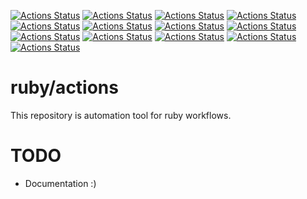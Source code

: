 [![Actions Status](https://github.com/ruby/actions/workflows/coverage/badge.svg)](https://github.com/ruby/actions/actions?query=workflow%3A"coverage")
[![Actions Status](https://github.com/ruby/actions/workflows/doxygen/badge.svg)](https://github.com/ruby/actions/actions?query=workflow%3A"doxygen")
[![Actions Status](https://github.com/ruby/actions/workflows/Make%20draft%20release%20package/badge.svg)](https://github.com/ruby/actions/actions?query=workflow%3A"Make+draft+release+package")
[![Actions Status](https://github.com/ruby/actions/workflows/Remove%20pub%2Ftmp%2Fruby-*/badge.svg)](https://github.com/ruby/actions/actions?query=workflow%3A"Remove+pub/tmp/ruby-*")
[![Actions Status](https://github.com/ruby/actions/workflows/snapshot-master/badge.svg)](https://github.com/ruby/actions/actions?query=workflow%3A"snapshot-master")
[![Actions Status](https://github.com/ruby/actions/workflows/snapshot-ruby_2_4/badge.svg)](https://github.com/ruby/actions/actions?query=workflow%3A"snapshot-ruby_2_4")
[![Actions Status](https://github.com/ruby/actions/workflows/snapshot-ruby_2_5/badge.svg)](https://github.com/ruby/actions/actions?query=workflow%3A"snapshot-ruby_2_5")
[![Actions Status](https://github.com/ruby/actions/workflows/snapshot-ruby_2_6/badge.svg)](https://github.com/ruby/actions/actions?query=workflow%3A"snapshot-ruby_2_6")
[![Actions Status](https://github.com/ruby/actions/workflows/snapshot-ruby_2_7/badge.svg)](https://github.com/ruby/actions/actions?query=workflow%3A"snapshot-ruby_2_7")
[![Actions Status](https://github.com/ruby/actions/workflows/snapshot-master/badge.svg)](https://github.com/ruby/actions/actions?query=workflow%3A"snapshot-master")
[![Actions Status](https://github.com/ruby/actions/workflows/snapshot/badge.svg)](https://github.com/ruby/actions/actions?query=workflow%3A"snapshot")
[![Actions Status](https://github.com/ruby/actions/workflows/stable-snapshot/badge.svg)](https://github.com/ruby/actions/actions?query=workflow%3A"stable-snapshot")
[![Actions Status](https://github.com/ruby/actions/workflows/update_index/badge.svg)](https://github.com/ruby/actions/actions?query=workflow%3A"update_index")

# ruby/actions

This repository is automation tool for ruby workflows.

# TODO

* Documentation :)
